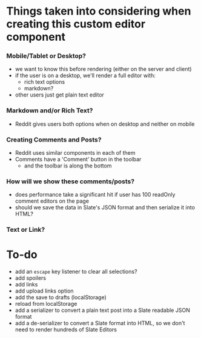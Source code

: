 # Things taken into considering when creating this custom editor component

### Mobile/Tablet or Desktop?

- we want to know this before rendering (either on the server and client)
- if the user is on a desktop, we'll render a full editor with:
  - rich text options
  - markdown?
- other users just get plain text editor

### Markdown and/or Rich Text?

- Reddit gives users both options when on desktop and neither on mobile

### Creating Comments and Posts?

- Reddit uses similar components in each of them
- Comments have a 'Comment' button in the toolbar
  - and the toolbar is along the bottom

### How will we show these comments/posts?

- does performance take a significant hit if user has 100 readOnly comment editors on the page
- should we save the data in Slate's JSON format and then serialize it into HTML?

### Text or Link?

# To-do

- add an `escape` key listener to clear all selections?
- add spoilers
- add links
- add upload links option
- add the save to drafts (localStorage)
- reload from localStorage
- add a serializer to convert a plain text post into a Slate readable JSON format
- add a de-serializer to convert a Slate format into HTML, so we don't need to render hundreds of Slate Editors
  <!-- - add multi line code blocks and quotes -->
  <!-- - style quotes and inline code -->
  <!-- - update the API to accept the new, complete version of a post -->
  <!-- - add a plain text component if user is on tablet or lower screen size -->
  <!-- - create a handleSubmit function that connects with the API -->
